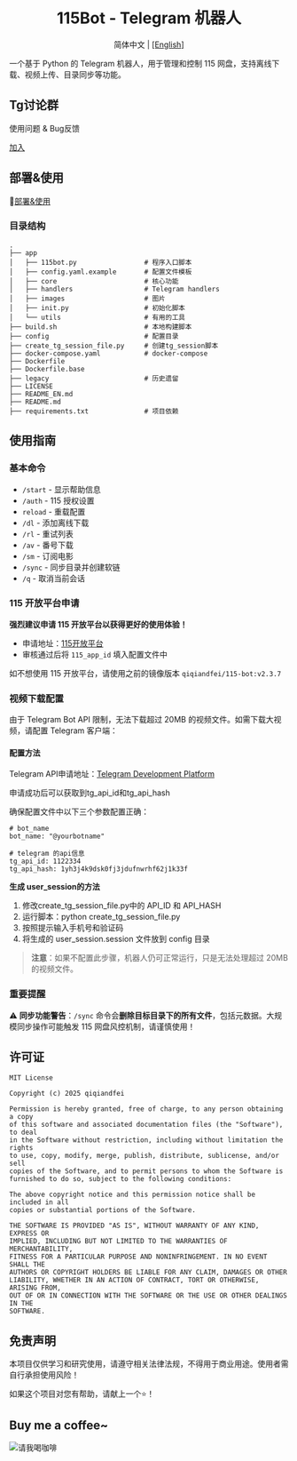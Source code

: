 <div align="center">
    <h1>115Bot - Telegram 机器人</h1>
    <p>简体中文 | <a href="./README_EN.md">[English]</a> </p>
</div>

一个基于 Python 的 Telegram 机器人，用于管理和控制 115 网盘，支持离线下载、视频上传、目录同步等功能。

## Tg讨论群

使用问题 & Bug反馈

[加入](https://t.me/+FTPNla_7SCc3ZWVl)

## 部署&使用

📖[部署&使用](https://github.com/qiqiandfei/Telegram-115bot/wiki)


### 目录结构
```
.
├── app
│   ├── 115bot.py                 # 程序入口脚本
│   ├── config.yaml.example       # 配置文件模板
│   ├── core                      # 核心功能
│   ├── handlers                  # Telegram handlers
│   ├── images                    # 图片
│   ├── init.py                   # 初始化脚本
│   └── utils                     # 有用的工具
├── build.sh                      # 本地构建脚本
├── config                        # 配置目录
├── create_tg_session_file.py     # 创建tg_session脚本
├── docker-compose.yaml           # docker-compose
├── Dockerfile                    
├── Dockerfile.base
├── legacy                        # 历史遗留
├── LICENSE
├── README_EN.md
├── README.md
├── requirements.txt              # 项目依赖
```

## 使用指南

### 基本命令

- `/start`   - 显示帮助信息
- `/auth`    - 115 授权设置
- `reload`   - 重载配置
- `/dl`      - 添加离线下载
- `/rl`      - 重试列表
- `/av`      - 番号下载
- `/sm`      - 订阅电影
- `/sync`    - 同步目录并创建软链
- `/q`       - 取消当前会话

### 115 开放平台申请

**强烈建议申请 115 开放平台以获得更好的使用体验！**
- 申请地址：[115开放平台](https://open.115.com/)
- 审核通过后将 `115_app_id` 填入配置文件中

如不想使用 115 开放平台，请使用之前的镜像版本 `qiqiandfei/115-bot:v2.3.7`

### 视频下载配置

由于 Telegram Bot API 限制，无法下载超过 20MB 的视频文件。如需下载大视频，请配置 Telegram 客户端：

#### 配置方法
Telegram API申请地址：[Telegram Development Platform](https://my.telegram.org/auth)

申请成功后可以获取到tg_api_id和tg_api_hash

确保配置文件中以下三个参数配置正确：
```
# bot_name
bot_name: "@yourbotname"

# telegram 的api信息
tg_api_id: 1122334
tg_api_hash: 1yh3j4k9dsk0fj3jdufnwrhf62j1k33f
```
**生成 user_session的方法**
1. 修改create_tg_session_file.py中的 API_ID 和 API_HASH
2. 运行脚本：python create_tg_session_file.py
3. 按照提示输入手机号和验证码
4. 将生成的 user_session.session 文件放到 config 目录

> **注意**：如果不配置此步骤，机器人仍可正常运行，只是无法处理超过 20MB 的视频文件。

### 重要提醒

⚠️ **同步功能警告**：`/sync` 命令会**删除目标目录下的所有文件**，包括元数据。大规模同步操作可能触发 115 网盘风控机制，请谨慎使用！

## 许可证
```
MIT License

Copyright (c) 2025 qiqiandfei

Permission is hereby granted, free of charge, to any person obtaining a copy
of this software and associated documentation files (the "Software"), to deal
in the Software without restriction, including without limitation the rights
to use, copy, modify, merge, publish, distribute, sublicense, and/or sell
copies of the Software, and to permit persons to whom the Software is
furnished to do so, subject to the following conditions:

The above copyright notice and this permission notice shall be included in all
copies or substantial portions of the Software.

THE SOFTWARE IS PROVIDED "AS IS", WITHOUT WARRANTY OF ANY KIND, EXPRESS OR
IMPLIED, INCLUDING BUT NOT LIMITED TO THE WARRANTIES OF MERCHANTABILITY,
FITNESS FOR A PARTICULAR PURPOSE AND NONINFRINGEMENT. IN NO EVENT SHALL THE
AUTHORS OR COPYRIGHT HOLDERS BE LIABLE FOR ANY CLAIM, DAMAGES OR OTHER
LIABILITY, WHETHER IN AN ACTION OF CONTRACT, TORT OR OTHERWISE, ARISING FROM,
OUT OF OR IN CONNECTION WITH THE SOFTWARE OR THE USE OR OTHER DEALINGS IN THE
SOFTWARE.
```

## 免责声明
本项目仅供学习和研究使用，请遵守相关法律法规，不得用于商业用途。使用者需自行承担使用风险！

如果这个项目对您有帮助，请献上一个⭐！

## Buy me a coffee~
![请我喝咖啡](https://alist.qiqiandfei.fun:8843/d/Syncthing/yufei/%E4%B8%AA%E4%BA%BA/%E8%B5%9E%E8%B5%8F.png)